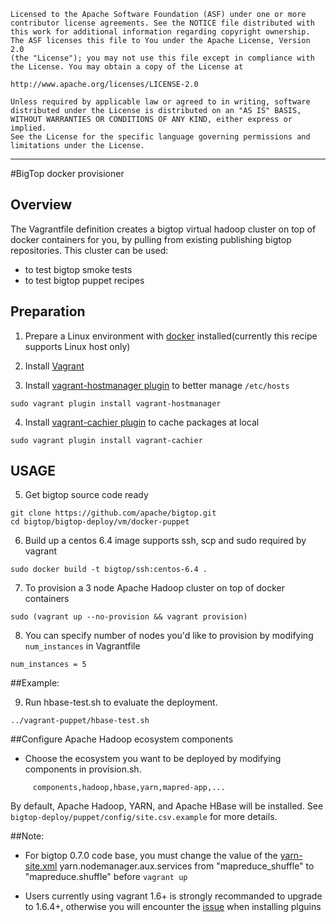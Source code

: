     Licensed to the Apache Software Foundation (ASF) under one or more
    contributor license agreements. See the NOTICE file distributed with
    this work for additional information regarding copyright ownership.
    The ASF licenses this file to You under the Apache License, Version 2.0
    (the "License"); you may not use this file except in compliance with
    the License. You may obtain a copy of the License at

    http://www.apache.org/licenses/LICENSE-2.0

    Unless required by applicable law or agreed to in writing, software
    distributed under the License is distributed on an "AS IS" BASIS,
    WITHOUT WARRANTIES OR CONDITIONS OF ANY KIND, either express or implied.
    See the License for the specific language governing permissions and
    limitations under the License.

------------------------------------------------------------------------------------------------------------------------------------------------------

#BigTop docker provisioner

## Overview

The Vagrantfile definition creates a bigtop virtual hadoop cluster on top of docker containers for you, by pulling from existing publishing bigtop repositories.
This cluster can be used:

- to test bigtop smoke tests
- to test bigtop puppet recipes

## Preparation

1) Prepare a Linux environment with [docker](https://docs.docker.com/installation/#installation) installed(currently this recipe supports Linux host only)

2) Install [Vagrant](https://www.vagrantup.com/downloads.html)

3) Install [vagrant-hostmanager plugin](https://github.com/smdahlen/vagrant-hostmanager) to better manage `/etc/hosts`

```
sudo vagrant plugin install vagrant-hostmanager
```

4) Install [vagrant-cachier plugin](https://github.com/fgrehm/vagrant-cachier) to cache packages at local

```
sudo vagrant plugin install vagrant-cachier
```

## USAGE

5) Get bigtop source code ready

```
git clone https://github.com/apache/bigtop.git
cd bigtop/bigtop-deploy/vm/docker-puppet
```

6) Build up a centos 6.4 image supports ssh, scp and sudo required by vagrant

```
sudo docker build -t bigtop/ssh:centos-6.4 .
```

7) To provision a 3 node Apache Hadoop cluster on top of docker containers

```
sudo (vagrant up --no-provision && vagrant provision)
```

8) You can specify number of nodes you'd like to provision by modifying `num_instances` in Vagrantfile

```
num_instances = 5
```

##Example:

9) Run hbase-test.sh to evaluate the deployment.

```
../vagrant-puppet/hbase-test.sh
```

##Configure Apache Hadoop ecosystem components
* Choose the ecosystem you want to be deployed by modifying components in provision.sh.

```
     components,hadoop,hbase,yarn,mapred-app,...
```

By default, Apache Hadoop, YARN, and Apache HBase will be installed.
See `bigtop-deploy/puppet/config/site.csv.example` for more details.

##Note:

* For bigtop 0.7.0 code base, you must change the value of the [yarn-site.xml](https://github.com/apache/bigtop/blob/master/bigtop-deploy/puppet/modules/hadoop/templates/yarn-site.xml) yarn.nodemanager.aux.services from "mapreduce_shuffle" to "mapreduce.shuffle" before `vagrant up`

* Users currently using vagrant 1.6+ is strongly recommanded to upgrade to 1.6.4+, otherwise you will encounter the [issue](https://github.com/mitchellh/vagrant/issues/3769) when installing plguins
